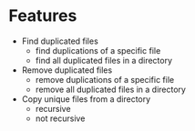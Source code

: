 # Features

- Find duplicated files
  - find duplications of a specific file
  - find all duplicated files in a directory
- Remove duplicated files
  - remove duplications of a specific file
  - remove all duplicated files in a directory
- Copy unique files from a directory
  - recursive
  - not recursive
